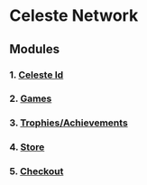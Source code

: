 # Celeste Network

## Modules

### 1. [Celeste Id](./docs/modules/celeste-id.md)

### 2. [Games](./docs/modules/games.md)

### 3. [Trophies/Achievements](./docs/modules/trophies.md)

### 4. [Store](./docs/modules/store.md)

### 5. [Checkout](./docs/modules/checkout.md)

